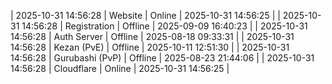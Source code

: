 | 2025-10-31 14:56:28 | Website | Online | 2025-10-31 14:56:25 |
| 2025-10-31 14:56:28 | Registration | Offline | 2025-09-09 16:40:23 |
| 2025-10-31 14:56:28 | Auth Server | Offline | 2025-08-18 09:33:31 |
| 2025-10-31 14:56:28 | Kezan (PvE) | Offline | 2025-10-11 12:51:30 |
| 2025-10-31 14:56:28 | Gurubashi (PvP) | Offline | 2025-08-23 21:44:06 |
| 2025-10-31 14:56:28 | Cloudflare | Online | 2025-10-31 14:56:25 |
